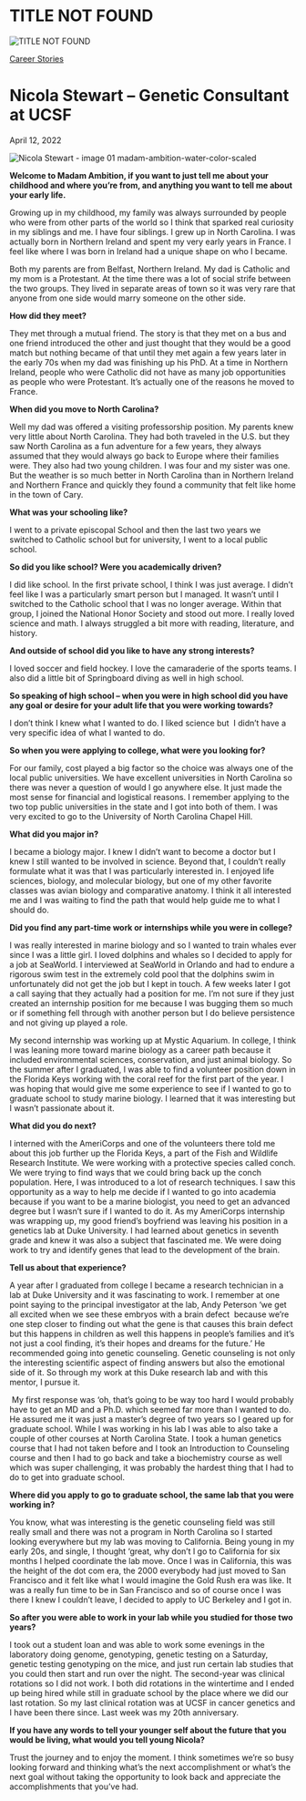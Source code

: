 # TITLE NOT FOUND

![TITLE NOT FOUND](https://madamambition.com/wp-content/uploads/2023/01/Nicola-Stewart-image-01-madam-ambition-water-color-scaled-1.jpeg)

[Career Stories](https://madamambition.com/category/career-stories/)

Nicola Stewart – Genetic Consultant at UCSF
===========================================

April 12, 2022

![](https://madamambition.com/wp-content/uploads/2023/01/Nicola-Stewart-image-01-madam-ambition-water-color-scaled-1.jpeg "Nicola Stewart - image 01 madam-ambition-water-color-scaled")

**Welcome to Madam Ambition, if you want to just tell me about your childhood and where you’re from, and anything you want to tell me about your early life.**

Growing up in my childhood, my family was always surrounded by people who were from other parts of the world so I think that sparked real curiosity in my siblings and me. I have four siblings. I grew up in North Carolina. I was actually born in Northern Ireland and spent my very early years in France. I feel like where I was born in Ireland had a unique shape on who I became.

Both my parents are from Belfast, Northern Ireland. My dad is Catholic and my mom is a Protestant. At the time there was a lot of social strife between the two groups. They lived in separate areas of town so it was very rare that anyone from one side would marry someone on the other side.

**How did they meet?**

They met through a mutual friend. The story is that they met on a bus and one friend introduced the other and just thought that they would be a good match but nothing became of that until they met again a few years later in the early 70s when my dad was finishing up his PhD. At a time in Northern Ireland, people who were Catholic did not have as many job opportunities as people who were Protestant. It’s actually one of the reasons he moved to France.

**When did you move to North Carolina?**

Well my dad was offered a visiting professorship position. My parents knew very little about North Carolina. They had both traveled in the U.S. but they saw North Carolina as a fun adventure for a few years, they always assumed that they would always go back to Europe where their families were. They also had two young children. I was four and my sister was one. But the weather is so much better in North Carolina than in Northern Ireland and Northern France and quickly they found a community that felt like home in the town of Cary.

**What was your schooling like?**

I went to a private episcopal School and then the last two years we switched to Catholic school but for university, I went to a local public school.

**So did you like school? Were you academically driven?**

I did like school. In the first private school, I think I was just average. I didn’t feel like I was a particularly smart person but I managed. It wasn’t until I switched to the Catholic school that I was no longer average. Within that group, I joined the National Honor Society and stood out more. I really loved science and math. I always struggled a bit more with reading, literature, and history.

**And outside of school did you like to have any strong interests?**

I loved soccer and field hockey. I love the camaraderie of the sports teams. I also did a little bit of Springboard diving as well in high school.

**So speaking of high school – when you were in high school did you have any goal or desire for your adult life that you were working towards?**

I don’t think I knew what I wanted to do. I liked science but  I didn’t have a very specific idea of what I wanted to do.

**So when you were applying to college, what were you looking for?**

For our family, cost played a big factor so the choice was always one of the local public universities. We have excellent universities in North Carolina so there was never a question of would I go anywhere else. It just made the most sense for financial and logistical reasons. I remember applying to the two top public universities in the state and I got into both of them. I was very excited to go to the University of North Carolina Chapel Hill.

**What did you major in?**

I became a biology major. I knew I didn’t want to become a doctor but I knew I still wanted to be involved in science. Beyond that, I couldn’t really formulate what it was that I was particularly interested in. I enjoyed life sciences, biology, and molecular biology, but one of my other favorite classes was avian biology and comparative anatomy. I think it all interested me and I was waiting to find the path that would help guide me to what I should do.

**Did you find any part-time work or internships while you were in college?**

I was really interested in marine biology and so I wanted to train whales ever since I was a little girl. I loved dolphins and whales so I decided to apply for a job at SeaWorld. I interviewed at SeaWorld in Orlando and had to endure a rigorous swim test in the extremely cold pool that the dolphins swim in unfortunately did not get the job but I kept in touch. A few weeks later I got a call saying that they actually had a position for me. I’m not sure if they just created an internship position for me because I was bugging them so much or if something fell through with another person but I do believe persistence and not giving up played a role.

My second internship was working up at Mystic Aquarium. In college, I think I was leaning more toward marine biology as a career path because it included environmental sciences, conservation, and just animal biology. So the summer after I graduated, I was able to find a volunteer position down in the Florida Keys working with the coral reef for the first part of the year. I was hoping that would give me some experience to see if I wanted to go to graduate school to study marine biology. I learned that it was interesting but I wasn’t passionate about it.

**What did you do next?**

I interned with the AmeriCorps and one of the volunteers there told me about this job further up the Florida Keys, a part of the Fish and Wildlife Research Institute. We were working with a protective species called conch. We were trying to find ways that we could bring back up the conch population. Here, I was introduced to a lot of research techniques. I saw this opportunity as a way to help me decide if I wanted to go into academia because if you want to be a marine biologist, you need to get an advanced degree but I wasn’t sure if I wanted to do it. As my AmeriCorps internship was wrapping up, my good friend’s boyfriend was leaving his position in a genetics lab at Duke University. I had learned about genetics in seventh grade and knew it was also a subject that fascinated me. We were doing work to try and identify genes that lead to the development of the brain.

**Tell us about that experience?**

A year after I graduated from college I became a research technician in a lab at Duke University and it was fascinating to work. I remember at one point saying to the principal investigator at the lab, Andy Peterson ‘we get all excited when we see these embryos with a brain defect  because we’re one step closer to finding out what the gene is that causes this brain defect but this happens in children as well this happens in people’s families and it’s not just a cool finding, it’s their hopes and dreams for the future.’ He recommended going into genetic counseling. Genetic counseling is not only the interesting scientific aspect of finding answers but also the emotional side of it. So through my work at this Duke research lab and with this mentor, I pursue it.

 My first response was ‘oh, that’s going to be way too hard I would probably have to get an MD and a Ph.D. which seemed far more than I wanted to do. He assured me it was just a master’s degree of two years so I geared up for graduate school. While I was working in his lab I was able to also take a couple of other courses at North Carolina State. I took a human genetics course that I had not taken before and I took an Introduction to Counseling course and then I had to go back and take a biochemistry course as well which was super challenging, it was probably the hardest thing that I had to do to get into graduate school.

**Where did you apply to go to graduate school, the same lab that you were working in?**

You know, what was interesting is the genetic counseling field was still really small and there was not a program in North Carolina so I started looking everywhere but my lab was moving to California. Being young in my early 20s, and single, I thought ‘great, why don’t I go to California for six months I helped coordinate the lab move. Once I was in California, this was the height of the dot com era, the 2000 everybody had just moved to San Francisco and it felt like what I would imagine the Gold Rush era was like. It was a really fun time to be in San Francisco and so of course once I was there I knew I couldn’t leave, I decided to apply to UC Berkeley and I got in.

**So after you were able to work in your lab while you studied for those two years?**

I took out a student loan and was able to work some evenings in the laboratory ​doing genome, genotyping, genetic testing on a Saturday, genetic testing genotyping on the mice, and just run certain lab studies that you could then start and run over the night. The second-year was clinical rotations so I did not work. I both did rotations in the wintertime and I ended up being hired while still in graduate school by the place where we did our last rotation. So my last clinical rotation was at UCSF in cancer genetics and I have been there since. Last week was my 20th anniversary.

**If you have any words to tell your younger self about the future that you would be living, what would you tell young Nicola?**

Trust the journey and to enjoy the moment. I think sometimes we’re so busy looking forward and thinking what’s the next accomplishment or what’s the next goal without taking the opportunity to look back and appreciate the accomplishments that you’ve had.